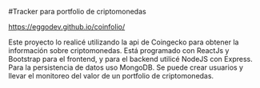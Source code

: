 #Tracker para portfolio de criptomonedas

https://eggodev.github.io/coinfolio/

Este proyecto lo realicé utilizando la api de Coingecko para obtener la información sobre criptomonedas.
Está programado con ReactJs y Bootstrap para el frontend, y para el backend utilicé NodeJS con Express.
Para la persistencia de datos uso MongoDB.
Se puede crear usuarios y llevar el monitoreo del valor de un portfolio de criptomonedas.
